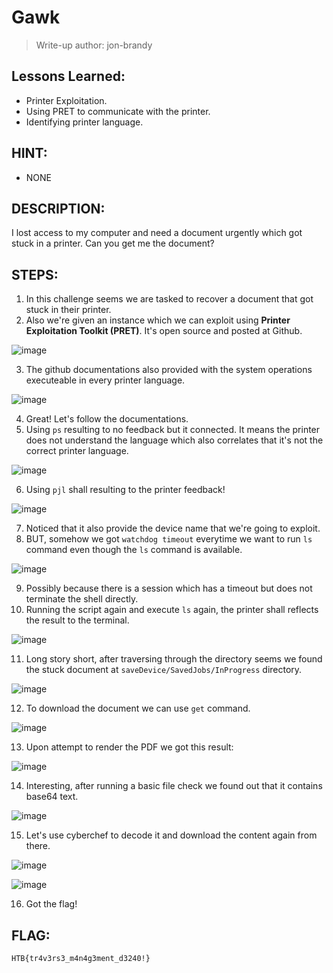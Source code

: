 # Gawk
> Write-up author: jon-brandy

## Lessons Learned:
- Printer Exploitation.
- Using PRET to communicate with the printer.
- Identifying printer language.

## HINT:
- NONE

## DESCRIPTION:
I lost access to my computer and need a document urgently which got stuck in a printer. Can you get me the document?

## STEPS:
1. In this challenge seems we are tasked to recover a document that got stuck in their printer.
2. Also we're given an instance which we can exploit using **Printer Exploitation Toolkit (PRET)**. It's open source and posted at Github.

![image](https://github.com/jon-brandy/hackthebox/assets/70703371/7d889e49-90ed-445b-a6af-62c1b4cc82a1)


3. The github documentations also provided with the system operations executeable in every printer language.

![image](https://github.com/jon-brandy/hackthebox/assets/70703371/79cfa74f-0f18-4644-ac6f-a217ac79a820)


4. Great! Let's follow the documentations.
5. Using `ps` resulting to no feedback but it connected. It means the printer does not understand the language which also correlates that it's not the correct printer language.

![image](https://github.com/jon-brandy/hackthebox/assets/70703371/1e2ebe60-b5f5-4aef-8247-eaa7fcc8d355)


6. Using `pjl` shall resulting to the printer feedback!

![image](https://github.com/jon-brandy/hackthebox/assets/70703371/48c22af1-4baa-4683-8168-34fb36988006)


7. Noticed that it also provide the device name that we're going to exploit.
8. BUT, somehow we got `watchdog timeout` everytime we want to run `ls` command even though the `ls` command is available.

![image](https://github.com/jon-brandy/hackthebox/assets/70703371/632c614b-9c16-4b9b-8683-85e2dfcd2cbb)


9. Possibly because there is a session which has a timeout but does not terminate the shell directly.
10. Running the script again and execute `ls` again, the printer shall reflects the result to the terminal.

![image](https://github.com/jon-brandy/hackthebox/assets/70703371/37a5db07-baab-4b29-b77e-9abc2c7b2f32)


11. Long story short, after traversing through the directory seems we found the stuck document at `saveDevice/SavedJobs/InProgress` directory.

![image](https://github.com/jon-brandy/hackthebox/assets/70703371/2f780cd4-6668-4133-bd27-cf93125ab064)


12. To download the document we can use `get` command.

![image](https://github.com/jon-brandy/hackthebox/assets/70703371/2c26addf-2095-4ee4-acc8-e1d257988b44)


13. Upon attempt to render the PDF we got this result:

![image](https://github.com/jon-brandy/hackthebox/assets/70703371/2bb9a1d4-c307-4452-a6a8-61dbe009ae93)


14. Interesting, after running a basic file check we found out that it contains base64 text.

![image](https://github.com/jon-brandy/hackthebox/assets/70703371/c0dba387-8a60-4d3a-9c28-0b4d5bfd122c)


15. Let's use cyberchef to decode it and download the content again from there.

![image](https://github.com/jon-brandy/hackthebox/assets/70703371/ef39feec-3d50-4eae-af26-89d83eb04ae1)


![image](https://github.com/jon-brandy/hackthebox/assets/70703371/572c3e64-1052-49d8-9204-6a66ab4cb7dc)


16. Got the flag!

## FLAG:

```
HTB{tr4v3rs3_m4n4g3ment_d3240!}
```
